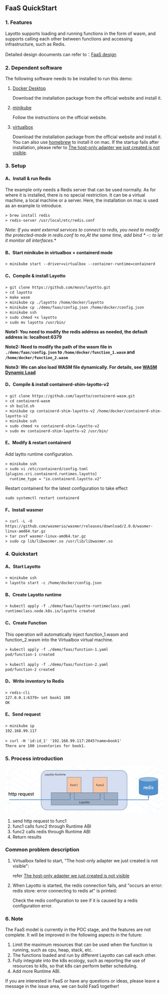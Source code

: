 ## FaaS QuickStart

### 1. Features

Layotto supports loading and running functions in the form of wasm, and supports calling each other between functions and accessing infrastructure, such as Redis.

Detailed design documents can refer to：[FaaS design](en/design/faas/faas-poc-design.md)

### 2. Dependent software

The following software needs to be installed to run this demo:

1. [Docker Desktop](https://www.docker.com/products/docker-desktop)

   Download the installation package from the official website and install it.

2. [minikube](https://minikube.sigs.k8s.io/docs/start/)

   Follow the instructions on the official website.

3. [virtualbox](https://www.oracle.com/virtualization/technologies/vm/virtualbox.html)
   
   Download the installation package from the official website and install it. You can also use [homebrew](https://brew.sh/) to install it on mac. If the startup fails after installation, please refer to [The host-only adapter we just created is not visible](https://github.com/kubernetes/minikube/issues/3614).


### 3. Setup

#### A、Install & run Redis

The example only needs a Redis server that can be used normally. As for where it is installed, there is no special restriction. It can be a virtual machine, a local machine or a server. Here, the installation on mac is used as an example to introduce.

```
> brew install redis
> redis-server /usr/local/etc/redis.conf
```

**Note: If you want external services to connect to redis, you need to modify the protected-mode in redis.conf to no,At the same time, add bind * -::* to let it monitor all interfaces.**

#### B、Start minikube in virtualbox + containerd mode

```
> minikube start --driver=virtualbox --container-runtime=containerd
```

#### C、Compile & install Layotto

```
> git clone https://github.com/mosn/layotto.git
> cd layotto
> make wasm
> minikube cp ./layotto /home/docker/layotto
> minikube cp ./demo/faas/config.json /home/docker/config.json
> minikube ssh
> sudo chmod +x layotto
> sudo mv layotto /usr/bin/
```

**Note1: You need to modify the redis address as needed, the default address is: localhost:6379**

**Note2: Need to modify the path of the wasm file in `./demo/faas/config.json` to `/home/docker/function_1.wasm` and `/home/docker/function_2.wasm`**

**Note3: We can also load WASM file dynamically. For details, see [WASM Dynamic Load](https://mosn.io/layotto/#/en/start/wasm/start?id=dynamic-load)**

#### D、Compile & install containerd-shim-layotto-v2

```
> git clone https://github.com/layotto/containerd-wasm.git
> cd containerd-wasm
> sh build.sh
> minikube cp containerd-shim-layotto-v2 /home/docker/containerd-shim-layotto-v2
> minikube ssh
> sudo chmod +x containerd-shim-layotto-v2
> sudo mv containerd-shim-layotto-v2 /usr/bin/
```

#### E、Modify & restart containerd

Add laytto runtime configuration.

```
> minikube ssh
> sudo vi /etc/containerd/config.toml
[plugins.cri.containerd.runtimes.layotto]
  runtime_type = "io.containerd.layotto.v2"
```

Restart containerd for the latest configuration to take effect

```
sudo systemctl restart containerd
```

#### F、Install wasmer

```
> curl -L -O https://github.com/wasmerio/wasmer/releases/download/2.0.0/wasmer-linux-amd64.tar.gz
> tar zxvf wasmer-linux-amd64.tar.gz
> sudo cp lib/libwasmer.so /usr/lib/libwasmer.so
```

### 4. Quickstart

#### A、Start Layotto

```
> minikube ssh
> layotto start -c /home/docker/config.json
```

#### B、Create Layotto runtime

```
> kubectl apply -f ./demo/faas/layotto-runtimeclass.yaml
runtimeclass.node.k8s.io/layotto created
```

#### C、Create Function
This operation will automatically inject function_1.wasm and function_2.wasm into the Virtualbox virtual machine.

```
> kubectl apply -f ./demo/faas/function-1.yaml
pod/function-1 created

> kubectl apply -f ./demo/faas/function-2.yaml
pod/function-2 created
```

#### D、Write inventory to Redis

```
> redis-cli
127.0.0.1:6379> set book1 100
OK
```

#### E、Send request

```
> minikube ip
192.168.99.117

> curl -H 'id:id_1' '192.168.99.117:2045?name=book1'
There are 100 inventories for book1.
```

### 5. Process introduction

![img.png](../../../img/faas/faas-request-process.jpg)

1. send http request to func1
2. func1 calls func2 through Runtime ABI
3. func2 calls redis through Runtime ABI
4. Return results

### Common problem description

1. Virtualbox failed to start, "The host-only adapter we just created is not visible":

    refer  [The host-only adapter we just created is not visible](https://github.com/kubernetes/minikube/issues/3614)

2. When Layotto is started, the redis connection fails, and "occurs an error: redis store: error connecting to redis at" is printed:

   Check the redis configuration to see if it is caused by a redis configuration error.

### 6. Note

The FaaS model is currently in the POC stage, and the features are not complete. It will be improved in the following aspects in the future:
1. Limit the maximum resources that can be used when the function is running, such as cpu, heap, stack, etc.
2. The functions loaded and run by different Layotto can call each other.
3. Fully integrate into the k8s ecology, such as reporting the use of resources to k8s, so that k8s can perform better scheduling.
4. Add more Runtime ABI.

If you are interested in FaaS or have any questions or ideas, please leave a message in the issue area, we can build FaaS together!
